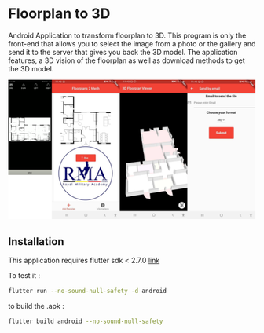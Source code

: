 # Floorplan to 3D

Android Application to transform floorplan to 3D. This program is only the front-end that allows you to select the image from a photo or the gallery and send it to the server that gives you back the 3D model. The application features, a 3D vision of the floorplan as well as download methods to get the 3D model.

![alt text](https://github.com/Tim-HW/Floorplan-to-3D---Android/blob/main/all.png)

## Installation

This application requires flutter sdk < 2.7.0 [link](https://docs.flutter.dev/release/archive?tab=windows) 

To test it :
```bash
flutter run --no-sound-null-safety -d android
```
to build the .apk :

```bash
flutter build android --no-sound-null-safety
```

